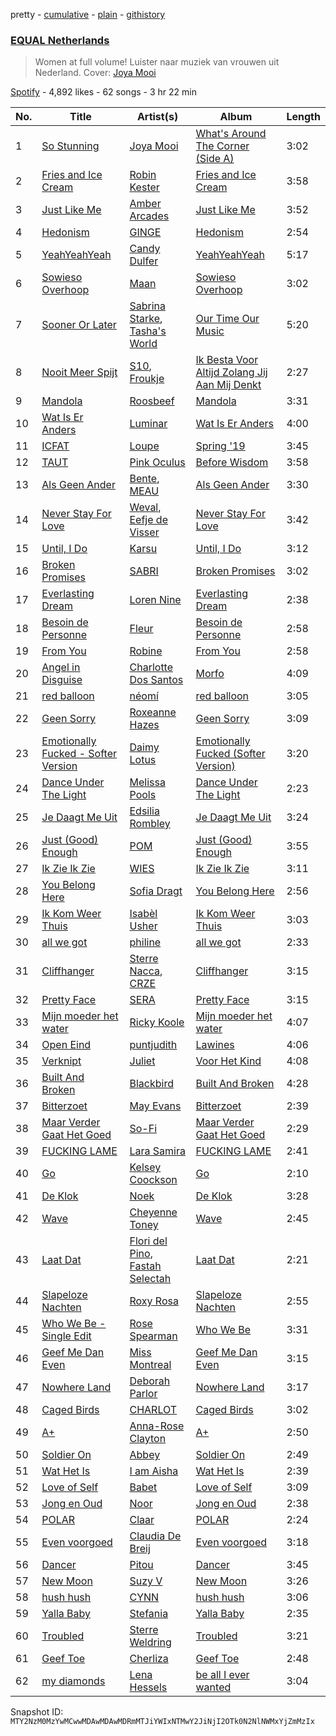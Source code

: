 pretty - [cumulative](/playlists/cumulative/37i9dQZF1DXaXn0hGbmLLg.md) - [plain](/playlists/plain/37i9dQZF1DXaXn0hGbmLLg) - [githistory](https://github.githistory.xyz/mackorone/spotify-playlist-archive/blob/main/playlists/plain/37i9dQZF1DXaXn0hGbmLLg)

### [EQUAL Netherlands](https://open.spotify.com/playlist/37i9dQZF1DXaXn0hGbmLLg)

> Women at full volume! Luister naar muziek van vrouwen uit Nederland\. Cover: <a href="spotify:artist:03X2rnTnfrpid7yLZfUSGn">Joya Mooi</a>

[Spotify](https://open.spotify.com/user/spotify) - 4,892 likes - 62 songs - 3 hr 22 min

| No. | Title | Artist(s) | Album | Length |
|---|---|---|---|---|
| 1 | [So Stunning](https://open.spotify.com/track/7yDLec0kIWD2xra7is4q7l) | [Joya Mooi](https://open.spotify.com/artist/03X2rnTnfrpid7yLZfUSGn) | [What's Around The Corner \(Side A\)](https://open.spotify.com/album/07IIZ10hO0U1QToADq9t84) | 3:02 |
| 2 | [Fries and Ice Cream](https://open.spotify.com/track/1tOvRdklrlcwdJkJeW2KLr) | [Robin Kester](https://open.spotify.com/artist/43FIX6vzpqRHK1VXQmRlKE) | [Fries and Ice Cream](https://open.spotify.com/album/6JxS6ojQVy8STjYavWwg3b) | 3:58 |
| 3 | [Just Like Me](https://open.spotify.com/track/6wFq01ZyreydHfP8OWGNbs) | [Amber Arcades](https://open.spotify.com/artist/0JVbYQsgLAgLkcHfmg4lxv) | [Just Like Me](https://open.spotify.com/album/2CaVzp5OZpEzFek0uYbA7G) | 3:52 |
| 4 | [Hedonism](https://open.spotify.com/track/3kdmNxqlcuQf7ddHFEaHiJ) | [GINGE](https://open.spotify.com/artist/5FuFC5tiYFDxVJQVupJ6Zt) | [Hedonism](https://open.spotify.com/album/7w6PvWIy5xdMWrSIBFwF44) | 2:54 |
| 5 | [YeahYeahYeah](https://open.spotify.com/track/7vipNil0y3l3idt9cM3ehi) | [Candy Dulfer](https://open.spotify.com/artist/287jMoxHzjERgHI6ja8TKa) | [YeahYeahYeah](https://open.spotify.com/album/3Js1lqJTK5j3fZaZGOixPU) | 5:17 |
| 6 | [Sowieso Overhoop](https://open.spotify.com/track/6WIkkwZ0XNtcyVqAzbuTcJ) | [Maan](https://open.spotify.com/artist/5vmwWgrlwCfHm1P0vdDFbU) | [Sowieso Overhoop](https://open.spotify.com/album/6jvrpKhBOCFrEqArSj1EeE) | 3:02 |
| 7 | [Sooner Or Later](https://open.spotify.com/track/2G3IHfidz4PpQ5OBw405y4) | [Sabrina Starke](https://open.spotify.com/artist/1wTUsxee6HtnB6Z6QiUCub), [Tasha's World](https://open.spotify.com/artist/0s826k2Yy9FVmxhFsOAQoF) | [Our Time Our Music](https://open.spotify.com/album/6Us1exWgXEYOBrmKGacJwi) | 5:20 |
| 8 | [Nooit Meer Spijt](https://open.spotify.com/track/2h6HTbs5OeIyxsUa6kUeAL) | [S10](https://open.spotify.com/artist/1zT9SWCzN45r7oVhy0VYLK), [Froukje](https://open.spotify.com/artist/0uBVyPbLZRDNEBiA4fZUlp) | [Ik Besta Voor Altijd Zolang Jij Aan Mij Denkt](https://open.spotify.com/album/0g6FAxEKgMT5mZMQuEVAQ3) | 2:27 |
| 9 | [Mandola](https://open.spotify.com/track/292MUo2EpLYHr51cqsHG6Q) | [Roosbeef](https://open.spotify.com/artist/5W6gRzU3M4IpIWjy8D52i5) | [Mandola](https://open.spotify.com/album/0Eq8nhBRPM3tKfUBVdD95a) | 3:31 |
| 10 | [Wat Is Er Anders](https://open.spotify.com/track/7io5RyTH3KzC27Ilb1bE6h) | [Luminar](https://open.spotify.com/artist/4XVWcEp6zOQScLQZl4fCsT) | [Wat Is Er Anders](https://open.spotify.com/album/3sRzKSrEPjlKM9wGmoR9Tz) | 4:00 |
| 11 | [ICFAT](https://open.spotify.com/track/0LMKPKMvohNlAayACqVkww) | [Loupe](https://open.spotify.com/artist/23n2oObsIrvqtcOVwhyT3o) | [Spring '19](https://open.spotify.com/album/4JsRXpqzinaqrkkyKmhElf) | 3:45 |
| 12 | [TAUT](https://open.spotify.com/track/7gfTqRew1sr7IuzYa2hl8i) | [Pink Oculus](https://open.spotify.com/artist/0Fgve0HNaQEPK4xupHohzg) | [Before Wisdom](https://open.spotify.com/album/4L7opHDpXv97d0I6goVhGn) | 3:58 |
| 13 | [Als Geen Ander](https://open.spotify.com/track/1QzzCEcKxcELzdJcHpinQ6) | [Bente](https://open.spotify.com/artist/4U9nsRTH2mr9L4UXEWqG5e), [MEAU](https://open.spotify.com/artist/2F3Mdh2idBVOiMTxXoxc10) | [Als Geen Ander](https://open.spotify.com/album/68ObzZyYcFZOO1NdiQlFSP) | 3:30 |
| 14 | [Never Stay For Love](https://open.spotify.com/track/2QvQpwQFp8c8RJ4w7c4STR) | [Weval](https://open.spotify.com/artist/12tZvy2xFpWSkuJ3FsfisZ), [Eefje de Visser](https://open.spotify.com/artist/33KABng8GO42ojFJVcABxQ) | [Never Stay For Love](https://open.spotify.com/album/5av6jXnaalIvsaKSpPKsch) | 3:42 |
| 15 | [Until, I Do](https://open.spotify.com/track/3TlehSJKXIODoMA7Y1BfBZ) | [Karsu](https://open.spotify.com/artist/0rRu3Co1oQ6Ce3yz7btJzB) | [Until, I Do](https://open.spotify.com/album/5L0zmmjUSn9Mdr72QObysH) | 3:12 |
| 16 | [Broken Promises](https://open.spotify.com/track/4TW8movJIu47n6vrGAlyOA) | [SABRI](https://open.spotify.com/artist/0WhmMZXwrGzYK5lWJZiej5) | [Broken Promises](https://open.spotify.com/album/2a2UNiLb23tgoSOwnTNo4y) | 3:02 |
| 17 | [Everlasting Dream](https://open.spotify.com/track/5BvZKFXOTQeVqMVmUzEYyv) | [Loren Nine](https://open.spotify.com/artist/5VbFVkVPJOoT0emDWoTaVO) | [Everlasting Dream](https://open.spotify.com/album/0Z4UtgQRBxi3dFdi3niqO1) | 2:38 |
| 18 | [Besoin de Personne](https://open.spotify.com/track/1iMg910AC44Fu9BP2eheMg) | [Fleur](https://open.spotify.com/artist/3cUBODn8luWtOAzbrxcXBB) | [Besoin de Personne](https://open.spotify.com/album/2bFF8wY4gjljpVTeHT10Mw) | 2:58 |
| 19 | [From You](https://open.spotify.com/track/3U8EpkhkDv547F4rK2m89S) | [Robine](https://open.spotify.com/artist/3aOOs1Fpat1irkpL0o2weU) | [From You](https://open.spotify.com/album/3q6i8aglVyT8pUTIuR3t6Y) | 2:58 |
| 20 | [Angel in Disguise](https://open.spotify.com/track/3Ro0SEhHWCgMWT3Lmp4zVJ) | [Charlotte Dos Santos](https://open.spotify.com/artist/0INatsTiEOX0EJimNTQjSM) | [Morfo](https://open.spotify.com/album/40ZSt398Y5XNzc8mfeXpCy) | 4:09 |
| 21 | [red balloon](https://open.spotify.com/track/1PDZgF0gL4AXpZWNORdP7X) | [néomí](https://open.spotify.com/artist/7bfwKXhmR1JF1PiBzaxY2b) | [red balloon](https://open.spotify.com/album/2ChHnNtWgYv8XUGeHYqqE4) | 3:05 |
| 22 | [Geen Sorry](https://open.spotify.com/track/3BMITetzGUWczLKsSf56Lb) | [Roxeanne Hazes](https://open.spotify.com/artist/1GWpddfwL9bVovOzCtNQN6) | [Geen Sorry](https://open.spotify.com/album/1MitPYDJbnyboKq21vLTby) | 3:09 |
| 23 | [Emotionally Fucked \- Softer Version](https://open.spotify.com/track/0GICQgdXrZjWPhcdRPQFm0) | [Daimy Lotus](https://open.spotify.com/artist/0st9WYbAji9jWuubd0HGDL) | [Emotionally Fucked \(Softer Version\)](https://open.spotify.com/album/6DvwYbRCWCSsL4Krd6CiSd) | 3:20 |
| 24 | [Dance Under The Light](https://open.spotify.com/track/65WYRFc35XLGYfQG0QPrJ5) | [Melissa Pools](https://open.spotify.com/artist/3ZKTIDG2YvVYr9EogB9KpW) | [Dance Under The Light](https://open.spotify.com/album/4ZpglyhLiLujwjgeLqXg3u) | 2:23 |
| 25 | [Je Daagt Me Uit](https://open.spotify.com/track/5LE1RwAgnEDmVStGiLYQrS) | [Edsilia Rombley](https://open.spotify.com/artist/1gdEZYmSkbreRam9wU3upg) | [Je Daagt Me Uit](https://open.spotify.com/album/2rLbIOG5TUD43m9R09JwsM) | 3:24 |
| 26 | [Just \(Good\) Enough](https://open.spotify.com/track/1SFnRRBob0uMlvTS0dY2FG) | [POM](https://open.spotify.com/artist/7zgtAvNKkyrcJG2Ad1M1Kv) | [Just \(Good\) Enough](https://open.spotify.com/album/6fbJuvJY02viWCVxXtND1g) | 3:55 |
| 27 | [Ik Zie Ik Zie](https://open.spotify.com/track/11KEGc0wITxP93maoZNcg9) | [WIES](https://open.spotify.com/artist/4kswme1Kl2NXRCJ326f14n) | [Ik Zie Ik Zie](https://open.spotify.com/album/3Yzo2wSREkNgOEWgHktH24) | 3:11 |
| 28 | [You Belong Here](https://open.spotify.com/track/2oCQaYZEei3MkVpD0jum71) | [Sofia Dragt](https://open.spotify.com/artist/6SbjUvOLEYreFr16Gvn8kv) | [You Belong Here](https://open.spotify.com/album/0gwIYPL8OK9KztOFK71MyN) | 2:56 |
| 29 | [Ik Kom Weer Thuis](https://open.spotify.com/track/5VzimlAe6d9QJgCYgWky8v) | [Isabèl Usher](https://open.spotify.com/artist/66Q9dkZ7EXdwU2h6tEkUdC) | [Ik Kom Weer Thuis](https://open.spotify.com/album/4oFvk66h8AGIxNyh0sFkhk) | 3:03 |
| 30 | [all we got](https://open.spotify.com/track/2PO1NahelfBM15cIqxOMHi) | [philine](https://open.spotify.com/artist/5VyGPIz23xzQUyXocTxAvL) | [all we got](https://open.spotify.com/album/0WZ22z2ZmHhHgGN8qVEXeo) | 2:33 |
| 31 | [Cliffhanger](https://open.spotify.com/track/08EpOz8T9CbPkPqMjVJxvP) | [Sterre Nacca](https://open.spotify.com/artist/3CDy8VK2wdWTh99U3V2V1i), [CRZE](https://open.spotify.com/artist/6yZu4ntXKtgZWoPmXWAIpZ) | [Cliffhanger](https://open.spotify.com/album/56G4ME0XY9BQexEmLYwsx1) | 3:15 |
| 32 | [Pretty Face](https://open.spotify.com/track/3BFQo7aVMYhOj93wqPrpJE) | [SERA](https://open.spotify.com/artist/3Anj5rCWtYTgRvV7pdq6GE) | [Pretty Face](https://open.spotify.com/album/7bZr9hW34mEV4WN86j304e) | 3:15 |
| 33 | [Mijn moeder het water](https://open.spotify.com/track/1vH0TQxVFEG7PasQSarzSW) | [Ricky Koole](https://open.spotify.com/artist/5fBVM70bd9z2d70XwIgKyS) | [Mijn moeder het water](https://open.spotify.com/album/5SwUqpxiC5u7AfzgP8pG8e) | 4:07 |
| 34 | [Open Eind](https://open.spotify.com/track/6dG1pzB8wFt3TwoW6oKQfG) | [puntjudith](https://open.spotify.com/artist/2TY5EKL27G5c9deuWQIj8d) | [Lawines](https://open.spotify.com/album/2e4F02MTQuJOTDxFqMeE7o) | 4:06 |
| 35 | [Verknipt](https://open.spotify.com/track/3yE6Wfkb9yEa2GMNLySd1N) | [Juliet](https://open.spotify.com/artist/3Mkbqj2WtM4AmVP2unrm55) | [Voor Het Kind](https://open.spotify.com/album/1pYf9ZW54qEqC5EzHTxBLP) | 4:08 |
| 36 | [Built And Broken](https://open.spotify.com/track/2oLl22EdWPR8u8hTtfgBPS) | [Blackbird](https://open.spotify.com/artist/5SU9mZVaI9pRXgXmIhG1fL) | [Built And Broken](https://open.spotify.com/album/3nSk18ZELTQqgdSYJBeZ1m) | 4:28 |
| 37 | [Bitterzoet](https://open.spotify.com/track/2eqT6BieEIXv2q7E5G7s3f) | [May Evans](https://open.spotify.com/artist/5k9sSEBSrvpLVxBJqCgs6f) | [Bitterzoet](https://open.spotify.com/album/4GNcSqssxqJAK1D12b5mgH) | 2:39 |
| 38 | [Maar Verder Gaat Het Goed](https://open.spotify.com/track/6Q851wZn3EvXDtVXfw3rWm) | [So\-Fi](https://open.spotify.com/artist/6TIw842G1nVz2xEhU9YlBs) | [Maar Verder Gaat Het Goed](https://open.spotify.com/album/5WojFzMLH5qayot2ilbMjb) | 2:29 |
| 39 | [FUCKING LAME](https://open.spotify.com/track/22297ctIAJs8He1GpZZGjV) | [Lara Samira](https://open.spotify.com/artist/6bzG909aYBHPSo8DVqvJK3) | [FUCKING LAME](https://open.spotify.com/album/1Z9sgCotpL6VhMNj06hZ4u) | 2:41 |
| 40 | [Go](https://open.spotify.com/track/7iv7J8MBE4IM6VFoB6k1Bq) | [Kelsey Coockson](https://open.spotify.com/artist/4QxfuL0xABUsbLfiRuIRAO) | [Go](https://open.spotify.com/album/3lCyeeD9l2TCH1UwllL6sC) | 2:10 |
| 41 | [De Klok](https://open.spotify.com/track/5Yi0AaQnlo3k2uIl1Rt6tD) | [Noek](https://open.spotify.com/artist/7q6rQ8vg7r9vSDRDBXdb5x) | [De Klok](https://open.spotify.com/album/6CJzvoq1rLHODUfEWJgikZ) | 3:28 |
| 42 | [Wave](https://open.spotify.com/track/4kr6mXnmVQcnvx4neg3a9f) | [Cheyenne Toney](https://open.spotify.com/artist/1sTs8GU5lgBiANf1OypPp8) | [Wave](https://open.spotify.com/album/0auzMRhylMKztAb6sfSb96) | 2:45 |
| 43 | [Laat Dat](https://open.spotify.com/track/5TfEEbuUmYKpDWgb5he6RD) | [Flori del Pino](https://open.spotify.com/artist/1OsGGctJwvyAI3zB2MAU8V), [Fastah Selectah](https://open.spotify.com/artist/1IB58gi0dQAvYcHoFuqwXT) | [Laat Dat](https://open.spotify.com/album/52crv8PIm3sJmJtqFOXkLU) | 2:21 |
| 44 | [Slapeloze Nachten](https://open.spotify.com/track/6jKUteZzfTTu6tO7VBpWNk) | [Roxy Rosa](https://open.spotify.com/artist/6q7SnYRWQncKrWYoZj4ILg) | [Slapeloze Nachten](https://open.spotify.com/album/4x7Ig1Z8trriIabXQDFHSV) | 2:55 |
| 45 | [Who We Be \- Single Edit](https://open.spotify.com/track/3zEs9REELokYAr8nakXMVQ) | [Rose Spearman](https://open.spotify.com/artist/7wRQ1wz3MnUMv3ogiq4c8N) | [Who We Be](https://open.spotify.com/album/5mlyiLnQD1iIk17fk6StPe) | 3:31 |
| 46 | [Geef Me Dan Even](https://open.spotify.com/track/12uK11Y0VbFgqYEWCM4iCf) | [Miss Montreal](https://open.spotify.com/artist/06eTdzI1FA6c2cPQAeVHY2) | [Geef Me Dan Even](https://open.spotify.com/album/4EZjo1cp265mNWvfWR6YDJ) | 3:15 |
| 47 | [Nowhere Land](https://open.spotify.com/track/0sEJwXYeSHWnyBdfRax5Wz) | [Deborah Parlor](https://open.spotify.com/artist/47nKN1WACRUyzwrDzQx7Jl) | [Nowhere Land](https://open.spotify.com/album/4021vHEEjd1O4BRhW835UL) | 3:17 |
| 48 | [Caged Birds](https://open.spotify.com/track/3vIWEQx9ZvuPuYHKV1EmXn) | [CHARLOT](https://open.spotify.com/artist/4jwyHfEELByxcUm6JEP5yC) | [Caged Birds](https://open.spotify.com/album/7qrCOjz9zwCbi1Ht3UvrPO) | 3:02 |
| 49 | [A+](https://open.spotify.com/track/7m0HdbVCJCqXUhsbNicYUK) | [Anna\-Rose Clayton](https://open.spotify.com/artist/12QHr622V8nZ38fZ34dENS) | [A+](https://open.spotify.com/album/7frmOXWG4nHUFSvm2zpEd2) | 2:50 |
| 50 | [Soldier On](https://open.spotify.com/track/3RfGAHrhGsenrsm0W34Zq1) | [Abbey](https://open.spotify.com/artist/6wURJH5UFP7MKkRf008qy4) | [Soldier On](https://open.spotify.com/album/47dDSXA8bLa6WVhg2o9DiA) | 2:49 |
| 51 | [Wat Het Is](https://open.spotify.com/track/3PAPCLyMceCymHkAUbrDMi) | [I am Aisha](https://open.spotify.com/artist/1fTPAgBH6gCQZU9bBWVaOf) | [Wat Het Is](https://open.spotify.com/album/4avor6SsbPKVaxlq9JKset) | 2:39 |
| 52 | [Love of Self](https://open.spotify.com/track/30GmFEN6f1pnvYBWFPedyY) | [Babet](https://open.spotify.com/artist/2Zx5UnYsOJTrLB7EerhsJh) | [Love of Self](https://open.spotify.com/album/3VUgKRVIfmGRq6qIUteg80) | 3:09 |
| 53 | [Jong en Oud](https://open.spotify.com/track/5kIPY47f8V1BVMIA8JzGZu) | [Noor](https://open.spotify.com/artist/6hxi3TzUBLGeBT1GCGA3sT) | [Jong en Oud](https://open.spotify.com/album/4wJS0Eh2JuvwG8NCyvlYiP) | 2:38 |
| 54 | [POLAR](https://open.spotify.com/track/3ebhdwrgAS2jxcZ0Knm6n5) | [Claar](https://open.spotify.com/artist/2GTZtqW1zQ1KGf4KvRPBXa) | [POLAR](https://open.spotify.com/album/429VY42MQiu8VcFbIEF6w3) | 2:24 |
| 55 | [Even voorgoed](https://open.spotify.com/track/4C7Opc7GkOln45lwSUqsaT) | [Claudia De Breij](https://open.spotify.com/artist/30bxeFCSr3KfbhE4KO5H2o) | [Even voorgoed](https://open.spotify.com/album/0BbM1K1A00wIpkX4H9cq3q) | 3:18 |
| 56 | [Dancer](https://open.spotify.com/track/7hvXgrKEl2Yh31AxyR6aTI) | [Pitou](https://open.spotify.com/artist/27aUOc2h4pz72oZen497Va) | [Dancer](https://open.spotify.com/album/5vHZ2R4UawtItTSYPgVM0B) | 3:45 |
| 57 | [New Moon](https://open.spotify.com/track/1ECOakKbbdcZxJe7WOhZIP) | [Suzy V](https://open.spotify.com/artist/7vgvkOOXTiKmmHc2Yw3zM8) | [New Moon](https://open.spotify.com/album/1dfXER6zPtmINmhJivwNC0) | 3:26 |
| 58 | [hush hush](https://open.spotify.com/track/5ypEjnuO9oCA6QDcPTtND3) | [CYNN](https://open.spotify.com/artist/1dByfIYlSHSYooWqApUE0m) | [hush hush](https://open.spotify.com/album/4LQemECRynetHXvrlz7OGj) | 3:06 |
| 59 | [Yalla Baby](https://open.spotify.com/track/0ZxSBwMEKHO5qJxOz60ieh) | [Stefania](https://open.spotify.com/artist/0HZUhj5PZHzHMWSI4s8rOQ) | [Yalla Baby](https://open.spotify.com/album/3i084nAFXoHimtpiwdLofP) | 2:35 |
| 60 | [Troubled](https://open.spotify.com/track/1uGC8lJ4TItPuNn0dYMOaJ) | [Sterre Weldring](https://open.spotify.com/artist/59s7DQXAvTQemfh1di85uL) | [Troubled](https://open.spotify.com/album/6y54ySvSTT8Kwx3yFilWvl) | 3:21 |
| 61 | [Geef Toe](https://open.spotify.com/track/0A9e2rlGpOqRcVI0odqImT) | [Cherliza](https://open.spotify.com/artist/61ppTPyXXyOEywMua72GSU) | [Geef Toe](https://open.spotify.com/album/6VLMlFWNcfmdpJnSfTUsoD) | 2:48 |
| 62 | [my diamonds](https://open.spotify.com/track/4ESe73VLKG8WX3PU6YVRrL) | [Lena Hessels](https://open.spotify.com/artist/6YBkOQlHylyrItGxWofF64) | [be all I ever wanted](https://open.spotify.com/album/31sETKLf82k83ogBCxOcBY) | 3:04 |

Snapshot ID: `MTY2NzM0MzYwMCwwMDAwMDAwMDRmMTJiYWIxNTMwY2JiNjI2OTk0N2NlNWMxYjZmMzIx`
